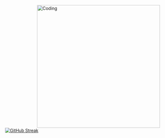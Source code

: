 




<!--
**Arthurvini17/Arthurvini17** is a ✨ _special_ ✨ repository because its `README.md` (this file) appears on your GitHub profile.

Here are some ideas to get you started:

- 🔭 I’m currently working on ...
- 🌱 I’m currently learning ...
- 👯 I’m looking to collaborate on ...
- 🤔 I’m looking for help with ...
- 💬 Ask me about ...
- 📫 How to reach me: ...
- 😄 Pronouns: ...
- ⚡ Fun fact: ...
-->


<img align="right" alt="Coding" width="400" src="https://www.google.com/imgres?imgurl=https%3A%2F%2Fe7.pngegg.com%2Fpngimages%2F906%2F282%2Fpng-clipart-logo-computer-icons-php-wm-logo-text-label.png&tbnid=tVx8ZbEKlUHscM&vet=12ahUKEwifnu2y_tX_AhXxDLkGHTxWBLkQMygCegUIARDBAQ..i&imgrefurl=https%3A%2F%2Fwww.pngegg.com%2Fen%2Fsearch%3Fq%3Dphp%2BIcon&docid=WIFjUPx9tJpyNM&w=900&h=900&q=php%20icon&ved=2ahUKEwifnu2y_tX_AhXxDLkGHTxWBLkQMygCegUIARDBAQ">

[![GitHub Streak](https://github-readme-streak-stats.herokuapp.com?user=Arthurvini17&theme=dark&hide_border=true&locale=pt_BR)](https://git.io/streak-stats)

